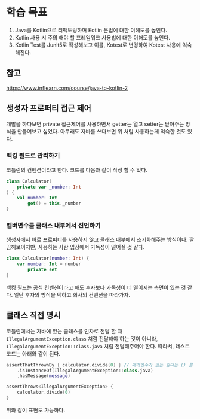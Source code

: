 # 학습 목표
1. Java를 Kotlin으로 리팩토링하며 Kotlin 문법에 대한 이해도를 높인다.
2. Kotlin 사용 시 주의 해야 할 프레임워크 사용법에 대한 이해도를 높인다.
3. Kotlin Test를 Junit5로 작성해보고 이를, Kotest로 변경하여 Kotest 사용에 익숙해진다.

## 참고
https://www.inflearn.com/course/java-to-kotlin-2

## 생성자 프로퍼티 접근 제어
개발을 하다보면 private 접근제어를 사용하면서 getter는 열고 setter는 닫아주는 방식을 만들어보고 싶었다.
아무래도 자바를 쓰다보면 위 처럼 사용하는게 익숙한 것도 있다.

### 백킹 필드로 관리하기
코틀린의 컨벤션이라고 한다. 코드를 다음과 같이 작성 할 수 있다.

```kotlin
class Calculator(
    private var _number: Int
) {
    val number: Int
        get() = this._number
}
```

### 멤버변수를 클래스 내부에서 선언하기
생성자에서 바로 프로퍼티를 사용하지 않고 클래스 내부에서 초기화해주는 방식이다.
깔끔해보이지만, 사용하는 사람 입장에서 가독성이 떨어질 것 같다.
```kotlin
class Calculator(number: Int) {
    var number: Int = number
        private set
}
```

백킹 필드는 공식 컨벤션이라고 해도 후자보다 가독성이 더 떨어지는 측면이 있는 것 같다.
일단 후자의 방식을 택하고 회사의 컨벤션을 따라가자.

## 클래스 직접 명시
코틀린에서는 자바에 있는 클래스를 인자로 전달 할 때
`IllegalArgumentException.class` 처럼 전달해야 하는 것이 아니라, `IllegalArgumentException::class.java` 처럼 전달해주어야 한다.
따라서, 테스트 코드는 아래와 같이 된다.
```kotlin
assertThatThrownBy { calculator.divide(0) } // 매개변수가 없는 람다는 () 를 제거하여 표현 할 수 있다.
    .isInstanceOf(IllegalArgumentException::class.java)
    .hasMessage(message)
```
```kotlin
assertThrows<IllegalArgumentException> {
    calculator.divide(0)
}
```
위와 같이 표현도 가능하다.
